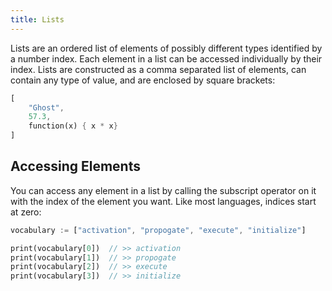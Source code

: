 ```yaml
---
title: Lists
---
```


Lists are an ordered list of elements of possibly different types identified by a number index. Each element in a list can be accessed individually by their index. Lists are constructed as a comma separated list of elements, can contain any type of value, and are enclosed by square brackets:

```dart
[
    "Ghost",
    57.3,
    function(x) { x * x}
]
```

## Accessing Elements
You can access any element in a list by calling the subscript operator on it with the index of the element you want. Like most languages, indices start at zero:

```dart
vocabulary := ["activation", "propogate", "execute", "initialize"]

print(vocabulary[0])  // >> activation
print(vocabulary[1])  // >> propogate
print(vocabulary[2])  // >> execute
print(vocabulary[3])  // >> initialize
```